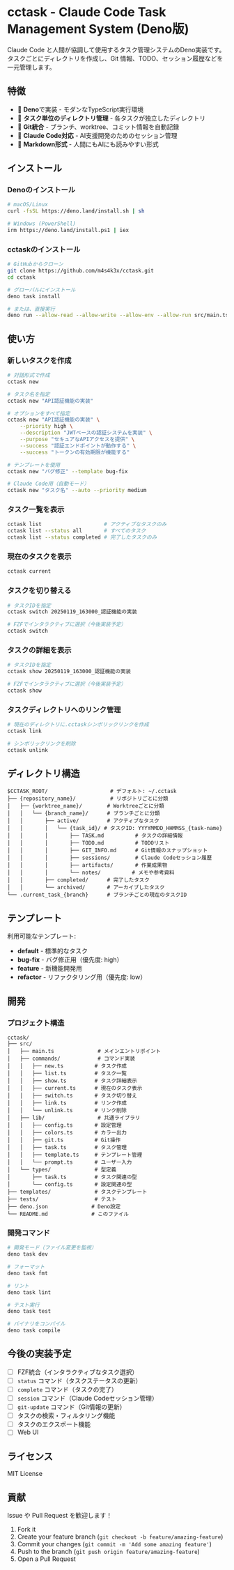# cctask - Claude Code Task Management System (Deno版)

Claude Code と人間が協調して使用するタスク管理システムのDeno実装です。タスクごとにディレクトリを作成し、Git 情報、TODO、セッション履歴などを一元管理します。

## 特徴

- 🦕 **Deno**で実装 - モダンなTypeScript実行環境
- 📁 **タスク単位のディレクトリ管理** - 各タスクが独立したディレクトリ
- 🔀 **Git統合** - ブランチ、worktree、コミット情報を自動記録
- 🤖 **Claude Code対応** - AI支援開発のためのセッション管理
- 📝 **Markdown形式** - 人間にもAIにも読みやすい形式

## インストール

### Denoのインストール

```bash
# macOS/Linux
curl -fsSL https://deno.land/install.sh | sh

# Windows (PowerShell)
irm https://deno.land/install.ps1 | iex
```

### cctaskのインストール

```bash
# GitHubからクローン
git clone https://github.com/m4s4k3x/cctask.git
cd cctask

# グローバルにインストール
deno task install

# または、直接実行
deno run --allow-read --allow-write --allow-env --allow-run src/main.ts
```

## 使い方

### 新しいタスクを作成

```bash
# 対話形式で作成
cctask new

# タスク名を指定
cctask new "API認証機能の実装"

# オプションをすべて指定
cctask new "API認証機能の実装" \
    --priority high \
    --description "JWTベースの認証システムを実装" \
    --purpose "セキュアなAPIアクセスを提供" \
    --success "認証エンドポイントが動作する" \
    --success "トークンの有効期限が機能する"

# テンプレートを使用
cctask new "バグ修正" --template bug-fix

# Claude Code用（自動モード）
cctask new "タスク名" --auto --priority medium
```

### タスク一覧を表示

```bash
cctask list                    # アクティブなタスクのみ
cctask list --status all       # すべてのタスク
cctask list --status completed # 完了したタスクのみ
```

### 現在のタスクを表示

```bash
cctask current
```

### タスクを切り替える

```bash
# タスクIDを指定
cctask switch 20250119_163000_認証機能の実装

# FZFでインタラクティブに選択（今後実装予定）
cctask switch
```

### タスクの詳細を表示

```bash
# タスクIDを指定
cctask show 20250119_163000_認証機能の実装

# FZFでインタラクティブに選択（今後実装予定）
cctask show
```

### タスクディレクトリへのリンク管理

```bash
# 現在のディレクトリに.cctaskシンボリックリンクを作成
cctask link

# シンボリックリンクを削除
cctask unlink
```

## ディレクトリ構造

```
$CCTASK_ROOT/                    # デフォルト: ~/.cctask
├── {repository_name}/           # リポジトリごとに分類
│   ├── {worktree_name}/        # Worktreeごとに分類
│   │   └── {branch_name}/      # ブランチごとに分類
│   │       ├── active/         # アクティブなタスク
│   │       │   └── {task_id}/ # タスクID: YYYYMMDD_HHMMSS_{task-name}
│   │       │       ├── TASK.md          # タスクの詳細情報
│   │       │       ├── TODO.md          # TODOリスト
│   │       │       ├── GIT_INFO.md      # Git情報のスナップショット
│   │       │       ├── sessions/        # Claude Codeセッション履歴
│   │       │       ├── artifacts/       # 作業成果物
│   │       │       └── notes/          # メモや参考資料
│   │       ├── completed/      # 完了したタスク
│   │       └── archived/       # アーカイブしたタスク
└── .current_task_{branch}      # ブランチごとの現在のタスクID
```

## テンプレート

利用可能なテンプレート:

- **default** - 標準的なタスク
- **bug-fix** - バグ修正用（優先度: high）
- **feature** - 新機能開発用
- **refactor** - リファクタリング用（優先度: low）

## 開発

### プロジェクト構造

```
cctask/
├── src/
│   ├── main.ts              # メインエントリポイント
│   ├── commands/            # コマンド実装
│   │   ├── new.ts          # タスク作成
│   │   ├── list.ts         # タスク一覧
│   │   ├── show.ts         # タスク詳細表示
│   │   ├── current.ts      # 現在のタスク表示
│   │   ├── switch.ts       # タスク切り替え
│   │   ├── link.ts         # リンク作成
│   │   └── unlink.ts       # リンク削除
│   ├── lib/                 # 共通ライブラリ
│   │   ├── config.ts       # 設定管理
│   │   ├── colors.ts       # カラー出力
│   │   ├── git.ts          # Git操作
│   │   ├── task.ts         # タスク管理
│   │   ├── template.ts     # テンプレート管理
│   │   └── prompt.ts       # ユーザー入力
│   └── types/              # 型定義
│       ├── task.ts         # タスク関連の型
│       └── config.ts       # 設定関連の型
├── templates/              # タスクテンプレート
├── tests/                  # テスト
├── deno.json              # Deno設定
└── README.md              # このファイル
```

### 開発コマンド

```bash
# 開発モード（ファイル変更を監視）
deno task dev

# フォーマット
deno task fmt

# リント
deno task lint

# テスト実行
deno task test

# バイナリをコンパイル
deno task compile
```

## 今後の実装予定

- [ ] FZF統合（インタラクティブなタスク選択）
- [ ] `status` コマンド（タスクステータスの更新）
- [ ] `complete` コマンド（タスクの完了）
- [ ] `session` コマンド（Claude Codeセッション管理）
- [ ] `git-update` コマンド（Git情報の更新）
- [ ] タスクの検索・フィルタリング機能
- [ ] タスクのエクスポート機能
- [ ] Web UI

## ライセンス

MIT License

## 貢献

Issue や Pull Request を歓迎します！

1. Fork it
2. Create your feature branch (`git checkout -b feature/amazing-feature`)
3. Commit your changes (`git commit -m 'Add some amazing feature'`)
4. Push to the branch (`git push origin feature/amazing-feature`)
5. Open a Pull Request
